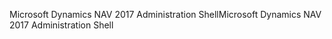 <span data-ttu-id="77908-101">Microsoft Dynamics NAV 2017 Administration Shell</span><span class="sxs-lookup"><span data-stu-id="77908-101">Microsoft Dynamics NAV 2017 Administration Shell</span></span>